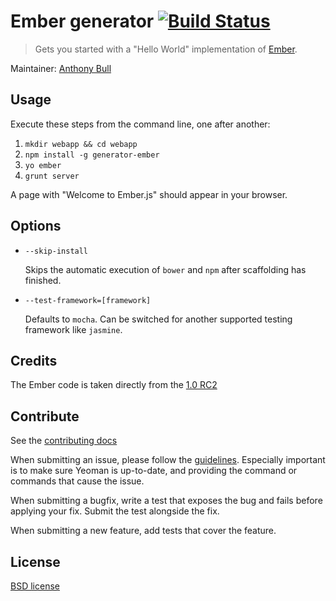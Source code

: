 # Ember generator [![Build Status](https://secure.travis-ci.org/yeoman/generator-ember.png?branch=master)](http://travis-ci.org/yeoman/generator-ember)

> Gets you started with a "Hello World" implementation of
[Ember](http://emberjs.com).

Maintainer: [Anthony Bull](https://github.com/inkredabull)


## Usage

Execute these steps from the command line, one after another:

1. `mkdir webapp && cd webapp`
2. `npm install -g generator-ember`
3. `yo ember`
4. `grunt server`

A page with "Welcome to Ember.js" should appear in your browser.

## Options

* `--skip-install`

  Skips the automatic execution of `bower` and `npm` after scaffolding has finished.

* `--test-framework=[framework]`

  Defaults to `mocha`. Can be switched for another supported testing framework like `jasmine`.


## Credits

The Ember code is taken directly from the [1.0 RC2](https://github.com/emberjs/starter-kit/archive/v1.0.0-rc.2.zip)


## Contribute

See the [contributing docs](https://github.com/yeoman/yeoman/blob/master/contributing.md)

When submitting an issue, please follow the [guidelines](https://github.com/yeoman/yeoman/blob/master/contributing.md#issue-submission). Especially important is to make sure Yeoman is up-to-date, and providing the command or commands that cause the issue.

When submitting a bugfix, write a test that exposes the bug and fails before applying your fix. Submit the test alongside the fix.

When submitting a new feature, add tests that cover the feature.


## License

[BSD license](http://opensource.org/licenses/bsd-license.php)
